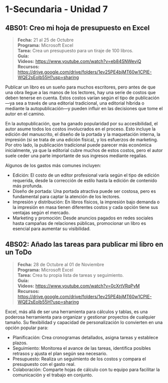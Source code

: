 # 1-Secundaria - Unidad 7

## 4BS01: Creo mi hoja de presupuesto en Excel

> <i class="bi bi-calendar"></i> **Fecha:** 21 al 25 de Octubre<br><i class="bi bi-laptop"></i> **Programa:** Microsoft Excel<br><i class="bi bi-clipboard-check"></i> **Tarea:** Crea un presupuesto para un tiraje de 100 libros.<br> <i class="bi bi-card-checklist"></i> **Guía:** <br> <i class="bi bi-youtube txt-red"></i> **Videos:** https://www.youtube.com/watch?v=eb84SNWevjQ<br><i class="bi bi-files"></i> **Recursos:** https://drive.google.com/drive/folders/1ev25PE4bjMT60w1CPIE-WQE2sEoIb55H?usp=sharing

Publicar un libro es un sueño para muchos escritores, pero antes de que una obra llegue a las manos de los lectores, hay una serie de costos que deben tenerse en cuenta. Estos costos varían según el tipo de publicación—ya sea a través de una editorial tradicional, una editorial híbrida o mediante la autopublicación—y pueden influir en las decisiones que tome el autor en el camino.

En la autopublicación, que ha ganado popularidad por su accesibilidad, el autor asume todos los costos involucrados en el proceso. Esto incluye la edición del manuscrito, el diseño de la portada y la maquetación interna, la impresión (si se trata de una edición física), y los esfuerzos de marketing. Por otro lado, la publicación tradicional puede parecer más económica inicialmente, ya que la editorial cubre muchos de estos costos, pero el autor suele ceder una parte importante de sus ingresos mediante regalías.

Algunos de los gastos más comunes incluyen:

- Edición: El costo de un editor profesional varía según el tipo de edición requerida, desde la corrección de estilo hasta la edición de contenido más profunda.
- Diseño de portada: Una portada atractiva puede ser costosa, pero es fundamental para captar la atención de los lectores.
- Impresión y distribución: En libros físicos, la impresión bajo demanda o la impresión en masa tienen diferentes costos y cada opción tiene sus ventajas según el mercado.
- Marketing y promoción: Desde anuncios pagados en redes sociales hasta campañas de relaciones públicas, promocionar un libro es esencial para aumentar su visibilidad.

<div class="currentTheme">

## 4BS02: Añado las tareas para publicar mi libro en un ToDo

> <i class="bi bi-calendar"></i> **Fecha:** 28 de Octubre al 01 de Noviembre<br><i class="bi bi-laptop"></i> **Programa:** Microsoft Excel<br><i class="bi bi-clipboard-check"></i> **Tarea:** Crea tu propia lista de tareas y seguimiento.<br> <i class="bi bi-card-checklist"></i> **Guía:** <br> <i class="bi bi-youtube txt-red"></i> **Videos:** https://www.youtube.com/watch?v=0cXrtVRqPyM<br><i class="bi bi-files"></i> **Recursos:** https://drive.google.com/drive/folders/1ev25PE4bjMT60w1CPIE-WQE2sEoIb55H?usp=sharing


Excel, más allá de ser una herramienta para cálculos y tablas, es una poderosa herramienta para organizar y gestionar proyectos de cualquier tamaño. Su flexibilidad y capacidad de personalización lo convierten en una opción popular para:

- Planificación: Crea cronogramas detallados, asigna tareas y establece plazos.
- Seguimiento: Monitorea el avance de las tareas, identifica posibles retrasos y ajusta el plan según sea necesario.
- Presupuesto: Realiza un seguimiento de los costos y compara el presupuesto con el gasto real.
- Colaboración: Comparte hojas de cálculo con tu equipo para facilitar la comunicación y el trabajo en conjunto.


</div>
